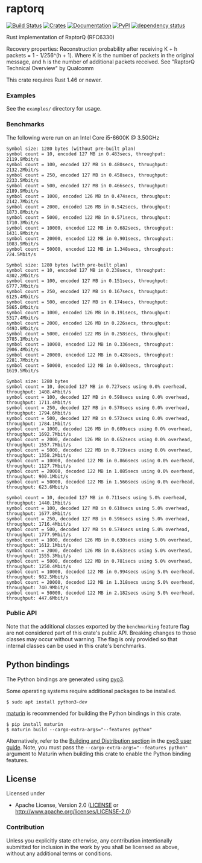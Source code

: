 # raptorq
[![Build Status](https://travis-ci.com/cberner/raptorq.svg?branch=master)](https://travis-ci.com/cberner/raptorq)
[![Crates](https://img.shields.io/crates/v/raptorq.svg)](https://crates.io/crates/raptorq)
[![Documentation](https://docs.rs/raptorq/badge.svg)](https://docs.rs/raptorq)
[![PyPI](https://img.shields.io/pypi/v/raptorq.svg)](https://pypi.org/project/raptorq/)
[![dependency status](https://deps.rs/repo/github/cberner/raptorq/status.svg)](https://deps.rs/repo/github/cberner/raptorq)

Rust implementation of RaptorQ (RFC6330)

Recovery properties:
Reconstruction probability after receiving K + h packets = 1 - 1/256^(h + 1). Where K is the number of packets in the
original message, and h is the number of additional packets received.
See "RaptorQ Technical Overview" by Qualcomm

This crate requires Rust 1.46 or newer.

### Examples
See the `examples/` directory for usage.

### Benchmarks

The following were run on an Intel Core i5-6600K @ 3.50GHz

```
Symbol size: 1280 bytes (without pre-built plan)
symbol count = 10, encoded 127 MB in 0.483secs, throughput: 2119.9Mbit/s
symbol count = 100, encoded 127 MB in 0.480secs, throughput: 2132.2Mbit/s
symbol count = 250, encoded 127 MB in 0.458secs, throughput: 2233.5Mbit/s
symbol count = 500, encoded 127 MB in 0.466secs, throughput: 2189.9Mbit/s
symbol count = 1000, encoded 126 MB in 0.474secs, throughput: 2142.7Mbit/s
symbol count = 2000, encoded 126 MB in 0.542secs, throughput: 1873.8Mbit/s
symbol count = 5000, encoded 122 MB in 0.571secs, throughput: 1710.3Mbit/s
symbol count = 10000, encoded 122 MB in 0.682secs, throughput: 1431.9Mbit/s
symbol count = 20000, encoded 122 MB in 0.901secs, throughput: 1083.9Mbit/s
symbol count = 50000, encoded 122 MB in 1.348secs, throughput: 724.5Mbit/s

Symbol size: 1280 bytes (with pre-built plan)
symbol count = 10, encoded 127 MB in 0.238secs, throughput: 4302.2Mbit/s
symbol count = 100, encoded 127 MB in 0.151secs, throughput: 6777.7Mbit/s
symbol count = 250, encoded 127 MB in 0.167secs, throughput: 6125.4Mbit/s
symbol count = 500, encoded 127 MB in 0.174secs, throughput: 5865.0Mbit/s
symbol count = 1000, encoded 126 MB in 0.191secs, throughput: 5317.4Mbit/s
symbol count = 2000, encoded 126 MB in 0.226secs, throughput: 4493.9Mbit/s
symbol count = 5000, encoded 122 MB in 0.258secs, throughput: 3785.1Mbit/s
symbol count = 10000, encoded 122 MB in 0.336secs, throughput: 2906.4Mbit/s
symbol count = 20000, encoded 122 MB in 0.428secs, throughput: 2281.7Mbit/s
symbol count = 50000, encoded 122 MB in 0.603secs, throughput: 1619.5Mbit/s

Symbol size: 1280 bytes
symbol count = 10, decoded 127 MB in 0.727secs using 0.0% overhead, throughput: 1408.4Mbit/s
symbol count = 100, decoded 127 MB in 0.598secs using 0.0% overhead, throughput: 1711.4Mbit/s
symbol count = 250, decoded 127 MB in 0.570secs using 0.0% overhead, throughput: 1794.6Mbit/s
symbol count = 500, decoded 127 MB in 0.572secs using 0.0% overhead, throughput: 1784.1Mbit/s
symbol count = 1000, decoded 126 MB in 0.600secs using 0.0% overhead, throughput: 1692.7Mbit/s
symbol count = 2000, decoded 126 MB in 0.652secs using 0.0% overhead, throughput: 1557.7Mbit/s
symbol count = 5000, decoded 122 MB in 0.719secs using 0.0% overhead, throughput: 1358.2Mbit/s
symbol count = 10000, decoded 122 MB in 0.866secs using 0.0% overhead, throughput: 1127.7Mbit/s
symbol count = 20000, decoded 122 MB in 1.085secs using 0.0% overhead, throughput: 900.1Mbit/s
symbol count = 50000, decoded 122 MB in 1.566secs using 0.0% overhead, throughput: 623.6Mbit/s

symbol count = 10, decoded 127 MB in 0.711secs using 5.0% overhead, throughput: 1440.1Mbit/s
symbol count = 100, decoded 127 MB in 0.610secs using 5.0% overhead, throughput: 1677.8Mbit/s
symbol count = 250, decoded 127 MB in 0.596secs using 5.0% overhead, throughput: 1716.4Mbit/s
symbol count = 500, decoded 127 MB in 0.574secs using 5.0% overhead, throughput: 1777.9Mbit/s
symbol count = 1000, decoded 126 MB in 0.630secs using 5.0% overhead, throughput: 1612.1Mbit/s
symbol count = 2000, decoded 126 MB in 0.653secs using 5.0% overhead, throughput: 1555.3Mbit/s
symbol count = 5000, decoded 122 MB in 0.781secs using 5.0% overhead, throughput: 1250.4Mbit/s
symbol count = 10000, decoded 122 MB in 0.994secs using 5.0% overhead, throughput: 982.5Mbit/s
symbol count = 20000, decoded 122 MB in 1.318secs using 5.0% overhead, throughput: 740.9Mbit/s
symbol count = 50000, decoded 122 MB in 2.182secs using 5.0% overhead, throughput: 447.6Mbit/s
```

### Public API
Note that the additional classes exported by the `benchmarking` feature flag are not considered part of this
crate's public API. Breaking changes to those classes may occur without warning. The flag is only provided
so that internal classes can be used in this crate's benchmarks.

## Python bindings

The Python bindings are generated using [pyo3](https://github.com/PyO3/pyo3). 

Some operating systems require additional packages to be installed.
```
$ sudo apt install python3-dev
```

[maturin](https://github.com/PyO3/maturin) is recommended for building the Python bindings in this crate.
```
$ pip install maturin
$ maturin build --cargo-extra-args="--features python"
```

Alternatively, refer to the [Building and Distribution section](https://pyo3.rs/v0.8.5/building_and_distribution.html) in the [pyo3 user guide](https://pyo3.rs/v0.8.5/).
Note, you must pass the `--cargo-extra-args="--features python"` argument to Maturin when building this crate
to enable the Python binding features.

## License

Licensed under

 * Apache License, Version 2.0 ([LICENSE](LICENSE) or http://www.apache.org/licenses/LICENSE-2.0)

### Contribution

Unless you explicitly state otherwise, any contribution intentionally submitted
for inclusion in the work by you shall be licensed as above, without any
additional terms or conditions.
